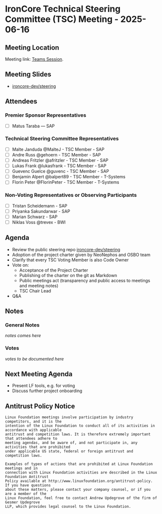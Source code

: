# IronCore Technical Steering Committee (TSC) Meeting - 2025-06-16

## Meeting Location

Meeting link: [Teams Session](https://teams.microsoft.com/l/meetup-join/19%3ameeting_ZjBhMmRlYTktNmM4ZS00NzU5LWJhNTAtNGNlNTE3YzkzMGM0%40thread.v2/0?context=%7b%22Tid%22%3a%2242f7676c-f455-423c-82f6-dc2d99791af7%22%2c%22Oid%22%3a%22578f718e-25a3-468a-a841-6c188c72c941%22%7d).

## Meeting Slides

- [ironcore-dev/steering](https://github.com/ironcore-dev/steering)

## Attendees

### Premier Sponsor Representatives

- [ ] Matus Taraba — SAP

### Technical Steering Committee Representatives

- [ ] Malte Janduda @MalteJ - TSC Member - SAP
- [ ] Andre Russ @gehoern - TSC Member - SAP
- [ ] Andreas Fritzler @afritzler - TSC Member - SAP
- [ ] Lukas Frank @lukasfrank - TSC Member - SAP
- [ ] Guevenc Guelce @guvenc - TSC Member - SAP
- [ ] Benjamin Alpert @balpert89 - TSC Member - T-Systems
- [ ] Florin Peter @FlorinPeter - TSC Member - T-Systems

### Non-Voting Representatives or Observing Participants

- [ ] Tristan Scheidemann - SAP
- [ ] Priyanka Sakundarwar - SAP
- [ ] Marian Schwarz - SAP
- [ ] Niklas Voss @trevex - BWI

## Agenda

* Review the public steering repo [ironcore-dev/steering](https://github.com/ironcore-dev/steering)
* Adoption of the project charter given by NeoNephos and OSBO team
* Clarify that every TSC Voting Member is also Code Owner
* Vote on:
  * Acceptance of the Project Charter
  * Publishing of the charter on the git as Markdown
  * Public meetings act (transparency and public access to meetings and meeting notes) 
  * TSC Chair Lead
* Q&A

## Notes

### General Notes
_notes comes here_

### Votes
_votes to be documented here_

## Next Meeting Agenda

- Present LF tools, e.g. for voting
- Discuss further project onboarding

## Antitrust Policy Notice

	Linux Foundation meetings involve participation by industry competitors, and it is the 
	intention of the Linux Foundation to conduct all of its activities in accordance with applicable 
	antitrust and competition laws. It is therefore extremely important that attendees adhere to 
	meeting agendas, and be aware of, and not participate in, any activities that are prohibited 
	under applicable US state, federal or foreign antitrust and competition laws.

	Examples of types of actions that are prohibited at Linux Foundation meetings and in 
	connection with Linux Foundation activities are described in the Linux Foundation Antitrust 
	Policy available at http://www.linuxfoundation.org/antitrust-policy. If you have questions 
	about these matters, please contact your company counsel, or if you are a member of the 
	Linux Foundation, feel free to contact Andrew Updegrove of the firm of Gesmer Updegrove 
	LLP, which provides legal counsel to the Linux Foundation.
